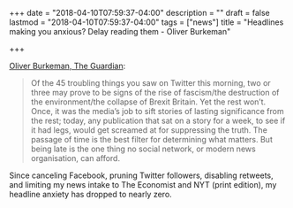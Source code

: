 +++
date = "2018-04-10T07:59:37-04:00"
description = ""
draft = false
lastmod = "2018-04-10T07:59:37-04:00"
tags = ["news"]
title = "Headlines making you anxious? Delay reading them - Oliver Burkeman"

+++

[Oliver Burkeman, The Guardian](https://www.theguardian.com/lifeandstyle/2018/apr/06/how-to-handle-headline-anxiety-take-time-reading-news-oliver-burkeman”):

> Of the 45 troubling things you saw on Twitter this morning, two or three may prove to be signs of the rise of fascism/the destruction of the environment/the collapse of Brexit Britain. Yet the rest won’t. Once, it was the media’s job to sift stories of lasting significance from the rest; today, any publication that sat on a story for a week, to see if it had legs, would get screamed at for suppressing the truth. The passage of time is the best filter for determining what matters. But being late is the one thing no social network, or modern news organisation, can afford.

Since canceling Facebook, pruning Twitter followers, disabling retweets, and limiting my news intake to The Economist and NYT (print edition), my headline anxiety has dropped to nearly zero.
